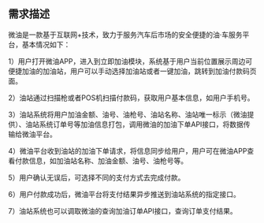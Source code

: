 ## 需求描述

微油是一款基于互联网+技术，致力于服务汽车后市场的安全便捷的油·车服务平台，基本情况如下：

1）用户打开微油APP，进入到立即加油模块，系统基于用户当前位置展示周边可便捷加油的加油站，用户可以手动选择加油站或者一键加油，跳转到加油付款码页面。

2）油站通过扫描枪或者POS机扫描付款码，获取用户基本信息，如用户手机号。

3）油站系统将用户加油金额、油号、油枪号、油站名称、油站唯一标示（微油提供）、油站系统订单号等加油信息打包，调用微油的加油下单API接口，将数据传输给微油平台。

4）微油平台收到油站的加油下单请求，将信息同步给用户，用户可在微油APP查看付款信息，如加油站名称、加油金额、油号、油枪号等。

5）用户确认无误后，可选择不同的支付方式去完成付款。

6）用户付款成功后，微油平台将支付结果异步推送到油站系统的指定接口。

7）油站系统也可以调取微油的查询加油订单API接口，查询订单支付结果。



<!-- *****
[^Copyright © 微油科技(北京)有限公司 2020 all right reserved，powered by Gitbook] -->